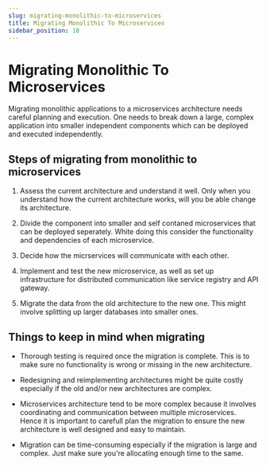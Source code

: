 ```yaml
---
slug: migrating-monolithic-to-microservices
title: Migrating Monolithic To Microservices
sidebar_position: 18
---
```


# Migrating Monolithic To Microservices

Migrating monolithic applications to a microservices architecture needs careful planning and execution. One needs to break down a large, complex application into smaller independent components which can be deployed and executed independently.

## Steps of migrating from monolithic to microservices

1. Assess the current architecture and understand it well. Only when you understand how the current architecture works, will you be able change its architecture.

2. Divide the component into smaller and self contaned microservices that can be deployed seperately. White doing this consider the functionality and dependencies of each microservice.

3. Decide how the micrservices will communicate with each other.

4. Implement and test the new microservice, as well as set up infrastructure for distributed communication like service registry and API gateway.

5. Migrate the data from the old architecture to the new one. This might involve splitting up larger databases into smaller ones.

## Things to keep in mind when migrating

- Thorough testing is required once the migration is complete. This is to make sure no functionality is wrong or missing in the new architecture.

- Redesigning and reimplementing architectures might be quite costly especially if the old and/or new architectures are complex.

- Microservices architecture tend to be more complex because it involves coordinating and communication between multiple microservices. Hence it is important to carefull plan the migration to ensure the new architecture is well designed and easy to maintain.

- Migration can be time-consuming especially if the migration is large and complex. Just make sure you're allocating enough time to the same.
